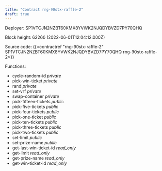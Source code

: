 ```yaml
---
title: "Contract rng-90stx-raffle-2"
draft: true
---
```

Deployer: SP1VTCJN2NZBT60KMX8YVWK2NJQDYBVZD7PY70QHQ


 



Block height: 62260 (2022-06-01T12:04:12.000Z)

Source code: {{<contractref "rng-90stx-raffle-2" SP1VTCJN2NZBT60KMX8YVWK2NJQDYBVZD7PY70QHQ rng-90stx-raffle-2>}}

Functions:

* cycle-random-id _private_
* pick-win-ticket _private_
* rand _private_
* set-vrf _private_
* swap-container _private_
* pick-fifteen-tickets _public_
* pick-five-tickets _public_
* pick-four-tickets _public_
* pick-one-ticket _public_
* pick-ten-tickets _public_
* pick-three-tickets _public_
* pick-two-tickets _public_
* set-limit _public_
* set-prize-name _public_
* get-last-win-ticket-id _read_only_
* get-limit _read_only_
* get-prize-name _read_only_
* get-win-ticket-id _read_only_
